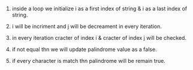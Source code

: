 1. inside a loop we initialize i as a first index of string & i as a last index of string.
2. i will be incriment and j will be decreament in every iteration.
3. in every iteration cracter of index i & cracter of index j will be checked.
4. if not equal thn we will update palindrome value as a false.

5. if every character is match thn palindrome will be remain true.
